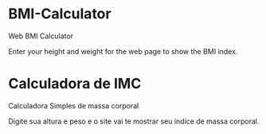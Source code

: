 # BMI-Calculator
Web BMI Calculator

Enter your height and weight for the web page to show the BMI index.

# Calculadora de IMC
Calculadora Simples de massa corporal

Digite sua altura e peso e o site vai te mostrar seu índice de massa corporal.
